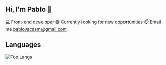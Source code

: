 ## Hi, I'm Pablo 👋

💻 Front-end developer
🟢 Currently looking for new opportunities
📫 Email me pablovacasm@gmail.com 

## Languages
![Top Langs](https://github-readme-stats.vercel.app/api/top-langs/?username=pablov-git&layout=compact&theme=radical)

